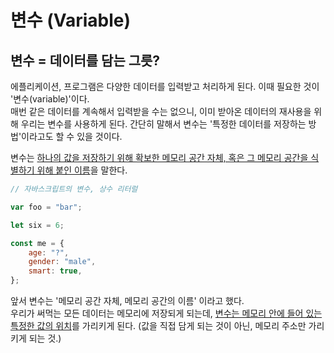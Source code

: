# 변수 (Variable)

## 변수 = 데이터를 담는 그릇?

에플리케이션, 프로그램은 다양한 데이터를 입력받고 처리하게 된다. 이때 필요한 것이 '변수(variable)'이다.  
매번 같은 데이터를 계속해서 입력받을 수는 없으니, 이미 받아온 데이터의 재사용을 위해 우리는 변수를 사용하게 된다. 간단히 말해서 변수는 '특정한 데이터를 저장하는 방법'이라고도 할 수 있을 것이다.

변수는 <u>하나의 값을 저장하기 위해 확보한 메모리 공간 자체, 혹은 그 메모리 공간을 식별하기 위해 붙인 이름</u>을 말한다.

```javascript
// 자바스크립트의 변수, 상수 리터럴

var foo = "bar";

let six = 6;

const me = {
	age: "?",
	gender: "male",
	smart: true,
};
```

앞서 변수는 '메모리 공간 자체, 메모리 공간의 이름' 이라고 했다.  
우리가 써먹는 모든 데이터는 메모리에 저장되게 되는데, <u>변수는 메모리 안에 들어 있는 특정한 값의 위치</u>를 가리키게 된다. (값을 직접 담게 되는 것이 아닌, 메모리 주소만 가리키게 되는 것.)
